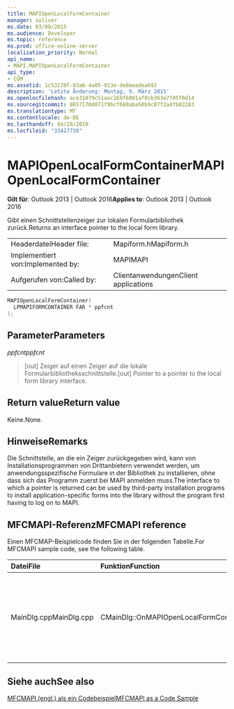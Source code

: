 ```yaml
---
title: MAPIOpenLocalFormContainer
manager: soliver
ms.date: 03/09/2015
ms.audience: Developer
ms.topic: reference
ms.prod: office-online-server
localization_priority: Normal
api_name:
- MAPI.MAPIOpenLocalFormContainer
api_type:
- COM
ms.assetid: 1c53170f-03a6-4a05-913e-de8eeadea692
description: 'Letzte Änderung: Montag, 9. März 2015'
ms.openlocfilehash: ace31079c51aac169f6091af0cb363e7f05f0d14
ms.sourcegitcommit: 8657170d071f9bcf680aba50b9c07f2a4fb82283
ms.translationtype: MT
ms.contentlocale: de-DE
ms.lasthandoff: 04/28/2019
ms.locfileid: "33427738"
---
```

# <a name="mapiopenlocalformcontainer"></a><span data-ttu-id="f278c-103">MAPIOpenLocalFormContainer</span><span class="sxs-lookup"><span data-stu-id="f278c-103">MAPIOpenLocalFormContainer</span></span>

  
  
<span data-ttu-id="f278c-104">**Gilt für**: Outlook 2013 | Outlook 2016</span><span class="sxs-lookup"><span data-stu-id="f278c-104">**Applies to**: Outlook 2013 | Outlook 2016</span></span> 
  
<span data-ttu-id="f278c-105">Gibt einen Schnittstellenzeiger zur lokalen Formularbibliothek zurück.</span><span class="sxs-lookup"><span data-stu-id="f278c-105">Returns an interface pointer to the local form library.</span></span> 
  
|||
|:-----|:-----|
|<span data-ttu-id="f278c-106">Headerdatei</span><span class="sxs-lookup"><span data-stu-id="f278c-106">Header file:</span></span>  <br/> |<span data-ttu-id="f278c-107">Mapiform.h</span><span class="sxs-lookup"><span data-stu-id="f278c-107">Mapiform.h</span></span>  <br/> |
|<span data-ttu-id="f278c-108">Implementiert von:</span><span class="sxs-lookup"><span data-stu-id="f278c-108">Implemented by:</span></span>  <br/> |<span data-ttu-id="f278c-109">MAPI</span><span class="sxs-lookup"><span data-stu-id="f278c-109">MAPI</span></span>  <br/> |
|<span data-ttu-id="f278c-110">Aufgerufen von:</span><span class="sxs-lookup"><span data-stu-id="f278c-110">Called by:</span></span>  <br/> |<span data-ttu-id="f278c-111">Clientanwendungen</span><span class="sxs-lookup"><span data-stu-id="f278c-111">Client applications</span></span>  <br/> |
   
```cpp
MAPIOpenLocalFormContainer(
  LPMAPIFORMCONTAINER FAR * ppfcnt
);
```

## <a name="parameters"></a><span data-ttu-id="f278c-112">Parameter</span><span class="sxs-lookup"><span data-stu-id="f278c-112">Parameters</span></span>

 <span data-ttu-id="f278c-113">_ppfcnt_</span><span class="sxs-lookup"><span data-stu-id="f278c-113">_ppfcnt_</span></span>
  
> <span data-ttu-id="f278c-114">[out] Zeiger auf einen Zeiger auf die lokale Formularbibliotheksschnittstelle.</span><span class="sxs-lookup"><span data-stu-id="f278c-114">[out] Pointer to a pointer to the local form library interface.</span></span>
    
## <a name="return-value"></a><span data-ttu-id="f278c-115">Return value</span><span class="sxs-lookup"><span data-stu-id="f278c-115">Return value</span></span>

<span data-ttu-id="f278c-116">Keine.</span><span class="sxs-lookup"><span data-stu-id="f278c-116">None.</span></span>
  
## <a name="remarks"></a><span data-ttu-id="f278c-117">Hinweise</span><span class="sxs-lookup"><span data-stu-id="f278c-117">Remarks</span></span>

<span data-ttu-id="f278c-118">Die Schnittstelle, an die ein Zeiger zurückgegeben wird, kann von Installationsprogrammen von Drittanbietern verwendet werden, um anwendungsspezifische Formulare in der Bibliothek zu installieren, ohne dass sich das Programm zuerst bei MAPI anmelden muss.</span><span class="sxs-lookup"><span data-stu-id="f278c-118">The interface to which a pointer is returned can be used by third-party installation programs to install application-specific forms into the library without the program first having to log on to MAPI.</span></span> 
  
## <a name="mfcmapi-reference"></a><span data-ttu-id="f278c-119">MFCMAPI-Referenz</span><span class="sxs-lookup"><span data-stu-id="f278c-119">MFCMAPI reference</span></span>

<span data-ttu-id="f278c-120">Einen MFCMAP-Beispielcode finden Sie in der folgenden Tabelle.</span><span class="sxs-lookup"><span data-stu-id="f278c-120">For MFCMAPI sample code, see the following table.</span></span>
  
|<span data-ttu-id="f278c-121">**Datei**</span><span class="sxs-lookup"><span data-stu-id="f278c-121">**File**</span></span>|<span data-ttu-id="f278c-122">**Funktion**</span><span class="sxs-lookup"><span data-stu-id="f278c-122">**Function**</span></span>|<span data-ttu-id="f278c-123">**Comment**</span><span class="sxs-lookup"><span data-stu-id="f278c-123">**Comment**</span></span>|
|:-----|:-----|:-----|
|<span data-ttu-id="f278c-124">MainDlg.cpp</span><span class="sxs-lookup"><span data-stu-id="f278c-124">MainDlg.cpp</span></span>  <br/> |<span data-ttu-id="f278c-125">CMainDlg::OnMAPIOpenLocalFormContainer</span><span class="sxs-lookup"><span data-stu-id="f278c-125">CMainDlg::OnMAPIOpenLocalFormContainer</span></span>  <br/> |<span data-ttu-id="f278c-126">MFCMAPI verwendet die **MAPIOpenLocalFormContainer-Methode,** um den lokalen Formularcontainer zum Rendern in einem neuen Fenster zu öffnen.</span><span class="sxs-lookup"><span data-stu-id="f278c-126">MFCMAPI uses the **MAPIOpenLocalFormContainer** method to open the local form container to render in a new window.</span></span>  <br/> |
   
## <a name="see-also"></a><span data-ttu-id="f278c-127">Siehe auch</span><span class="sxs-lookup"><span data-stu-id="f278c-127">See also</span></span>



[<span data-ttu-id="f278c-128">MFCMAPI (engl.) als ein Codebeispiel</span><span class="sxs-lookup"><span data-stu-id="f278c-128">MFCMAPI as a Code Sample</span></span>](mfcmapi-as-a-code-sample.md)

